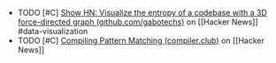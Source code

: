 - TODO [#C] [Show HN: Visualize the entropy of a codebase with a 3D force-directed graph (github.com/gabotechs)](https://news.ycombinator.com/item?id=39206842) on [[Hacker News]] #data-visualization
- TODO [#C] [Compiling Pattern Matching (compiler.club)]() on [[Hacker News]]